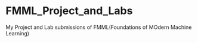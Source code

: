 # FMML_Project_and_Labs
My Project and Lab submissions of FMML(Foundations of MOdern Machine Learning)

